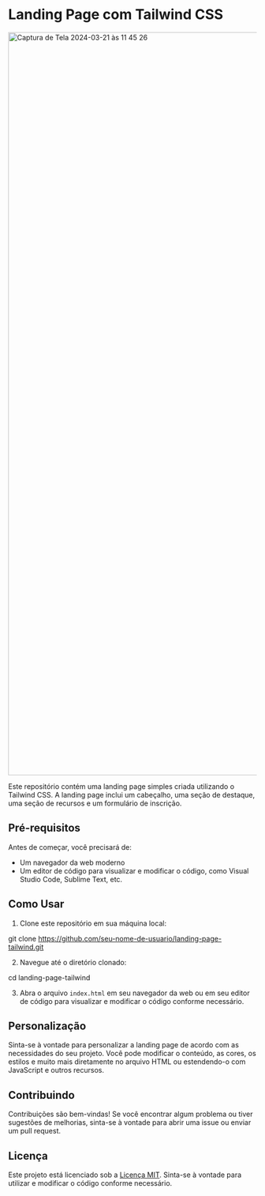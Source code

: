 # Landing Page com Tailwind CSS
<img width="1504" alt="Captura de Tela 2024-03-21 às 11 45 26" src="https://github.com/EstherCecilia/landing--page-tailwind/assets/29818932/55d6b321-894b-418d-912c-30dd5398da7c">

Este repositório contém uma landing page simples criada utilizando o Tailwind CSS. A landing page inclui um cabeçalho, uma seção de destaque, uma seção de recursos e um formulário de inscrição.

## Pré-requisitos

Antes de começar, você precisará de:

- Um navegador da web moderno
- Um editor de código para visualizar e modificar o código, como Visual Studio Code, Sublime Text, etc.

## Como Usar

1. Clone este repositório em sua máquina local:

git clone https://github.com/seu-nome-de-usuario/landing-page-tailwind.git


2. Navegue até o diretório clonado:

cd landing-page-tailwind


3. Abra o arquivo `index.html` em seu navegador da web ou em seu editor de código para visualizar e modificar o código conforme necessário.

## Personalização

Sinta-se à vontade para personalizar a landing page de acordo com as necessidades do seu projeto. Você pode modificar o conteúdo, as cores, os estilos e muito mais diretamente no arquivo HTML ou estendendo-o com JavaScript e outros recursos.

## Contribuindo

Contribuições são bem-vindas! Se você encontrar algum problema ou tiver sugestões de melhorias, sinta-se à vontade para abrir uma issue ou enviar um pull request.

## Licença

Este projeto está licenciado sob a [Licença MIT](https://opensource.org/licenses/MIT). Sinta-se à vontade para utilizar e modificar o código conforme necessário.

